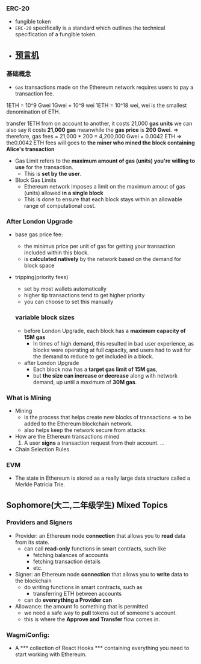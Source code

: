 ### ERC-20
  - fungible token
  - `ERC-20` specifically is a standard which outlines the technical specification of a fungible token.
  - [预言机](https://blog.chain.link/what-is-chainlink-zh/)
    - 



### 基础概念
  - `Gas` transactions made on the Ethereum network requires users to pay a transaction fee.





1ETH = 10^9 Gwei
1Gwei = 10^9 wei
1ETH = 10^18 wei, wei is the smallest denomination of ETH.

transfer 1ETH from on account to another, it costs 21,000 **gas units**
  we can also say it costs **21,000 gas**
  meanwhile the **gas price** is **200 Gwei**.
  => therefore, gas fees = 21,000 * 200 = 4,200,000 Gwei = 0.0042 ETH
    => the0.0042 ETH fees will goes to **the miner who mined the block containing Alice's transaction**


- Gas Limit refers to the **maximum amount of gas (units) you're willing to use** for the transaction. 
  - This is **set by the user**.
- Block Gas Limits
  - Ethereum network imposes a limit on the maximum amout of gas (units) allowed **in a single block**
  - This is done to ensure that each block stays within an allowable range of computational cost.

### After London Upgrade
- base gas price fee: 
  - the minimus price per unit of gas for getting your transaction included within this block.
  - is **calculated natively** by the network based on the demand for block space
- tripping(priority fees)
  - set by most wallets automatically
  - higher tip transactions tend to get higher priority
  - you can choose to set this manually


  ### variable block sizes
    - before London Upgrade, each block has a **maximum capacity of 15M gas**
      -  In times of high demand, this resulted in bad user experience, as blocks were operating at full capacity, and users had to wait for the demand to reduce to get included in a block.
    - after London Upgrade
      - Each block now has a **target gas limit of 15M gas**,
      - but **the size can increase or decrease** along with network demand, up until a maximum of **30M gas**.


### What is Mining
  - Mining 
    - is the process that helps create new blocks of transactions 
      => to be added to the Ethereum blockchain network.
    - also helps keep the network secure from attacks.
  - How are the Ethereum transactions mined
    1. A user **signs** a transaction request from their account.
    ...
  - Chain Selection Rules


### EVM
  - The state in Ethereum is stored as a really large data structure called a Merkle Patricia Trie.



## Sophomore(大二,二年级学生) Mixed Topics
### Providers and Signers
  - Provider: an Ethereum node **connection** that allows you to **read** data from its state.
    - can call **read-only** functions in smart contracts, such like
      - fetching balances of accounts
      - fetching transaction details
      - etc.
  - Signer: an Ethereum node **connection** that allows you to **write** data to the blockchain
    - do writing functions in smart contracts, such as
      - transferring ETH between accounts
    - can do **evenrything a Provider can**
  - Allowance: the amount fo something that is permitted
    - we need a safe way to **pull** tokens out of someone's account.
    - this is where the **Approve and Transfer** flow comes in.






### WagmiConfig: 
  - A *** collection of React Hooks *** containing everything you need to start working with Ethereum.




